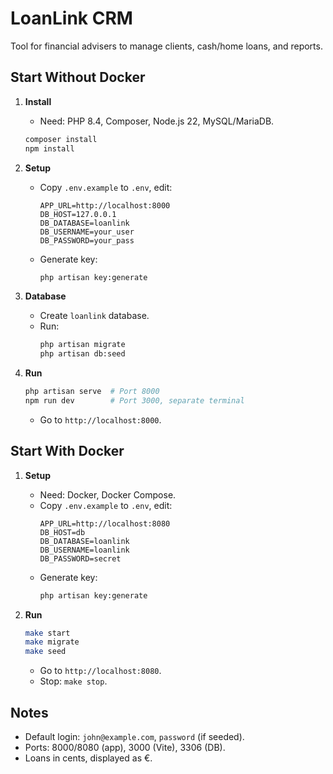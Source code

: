 # LoanLink CRM

Tool for financial advisers to manage clients, cash/home loans, and reports.

## Start Without Docker

1. **Install**
   - Need: PHP 8.4, Composer, Node.js 22, MySQL/MariaDB.
   ```bash
   composer install
   npm install
   ```

2. **Setup**
   - Copy `.env.example` to `.env`, edit:
     ```env
     APP_URL=http://localhost:8000
     DB_HOST=127.0.0.1
     DB_DATABASE=loanlink
     DB_USERNAME=your_user
     DB_PASSWORD=your_pass
     ```
   - Generate key:
     ```bash
     php artisan key:generate
     ```

3. **Database**
   - Create `loanlink` database.
   - Run:
     ```bash
     php artisan migrate
     php artisan db:seed
     ```

4. **Run**
   ```bash
   php artisan serve  # Port 8000
   npm run dev        # Port 3000, separate terminal
   ```
   - Go to `http://localhost:8000`.

## Start With Docker

1. **Setup**
   - Need: Docker, Docker Compose.
   - Copy `.env.example` to `.env`, edit:
     ```env
     APP_URL=http://localhost:8080
     DB_HOST=db
     DB_DATABASE=loanlink
     DB_USERNAME=loanlink
     DB_PASSWORD=secret
     ```
   - Generate key:
     ```bash
     php artisan key:generate
     ```

2. **Run**
   ```bash
   make start
   make migrate
   make seed
   ```
   - Go to `http://localhost:8080`.
   - Stop: `make stop`.

## Notes
- Default login: `john@example.com`, `password` (if seeded).
- Ports: 8000/8080 (app), 3000 (Vite), 3306 (DB).
- Loans in cents, displayed as €.
